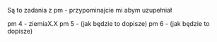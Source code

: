 Są to zadania z pm - przypominajcie mi abym uzupełniał

pm 4 - ziemiaX.X
pm 5 - (jak będzie to dopisze)
pm 6 - (jak będzie to dopisze)
